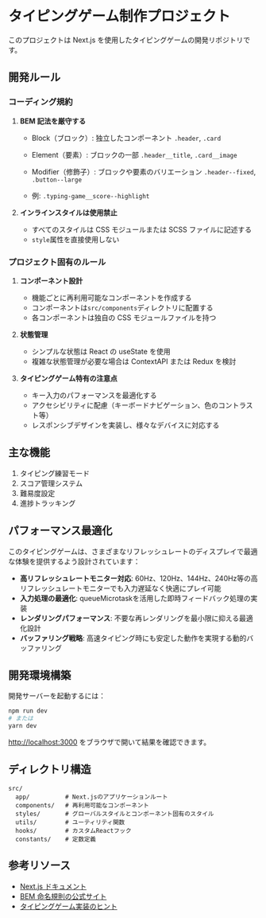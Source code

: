 # タイピングゲーム制作プロジェクト

このプロジェクトは Next.js を使用したタイピングゲームの開発リポジトリです。

## 開発ルール

### コーディング規約

1. **BEM 記法を厳守する**

   - Block（ブロック）: 独立したコンポーネント `.header`, `.card`
   - Element（要素）: ブロックの一部 `.header__title`, `.card__image`

   - Modifier（修飾子）: ブロックや要素のバリエーション `.header--fixed`, `.button--large`
   - 例: `.typing-game__score--highlight`

2. **インラインスタイルは使用禁止**
   - すべてのスタイルは CSS モジュールまたは SCSS ファイルに記述する
   - `style`属性を直接使用しない

### プロジェクト固有のルール

1. **コンポーネント設計**

   - 機能ごとに再利用可能なコンポーネントを作成する
   - コンポーネントは`src/components`ディレクトリに配置する
   - 各コンポーネントは独自の CSS モジュールファイルを持つ

2. **状態管理**

   - シンプルな状態は React の useState を使用
   - 複雑な状態管理が必要な場合は ContextAPI または Redux を検討

3. **タイピングゲーム特有の注意点**
   - キー入力のパフォーマンスを最適化する
   - アクセシビリティに配慮（キーボードナビゲーション、色のコントラスト等）
   - レスポンシブデザインを実装し、様々なデバイスに対応する

## 主な機能

1. タイピング練習モード
2. スコア管理システム
3. 難易度設定
4. 進捗トラッキング

## パフォーマンス最適化

このタイピングゲームは、さまざまなリフレッシュレートのディスプレイで最適な体験を提供するよう設計されています：

- **高リフレッシュレートモニター対応**: 60Hz、120Hz、144Hz、240Hz等の高リフレッシュレートモニターでも入力遅延なく快適にプレイ可能
- **入力処理の最適化**: queueMicrotaskを活用した即時フィードバック処理の実装
- **レンダリングパフォーマンス**: 不要な再レンダリングを最小限に抑える最適化設計
- **バッファリング戦略**: 高速タイピング時にも安定した動作を実現する動的バッファリング

## 開発環境構築

開発サーバーを起動するには：

```bash
npm run dev
# または
yarn dev
```

[http://localhost:3000](http://localhost:3000) をブラウザで開いて結果を確認できます。

## ディレクトリ構造

```
src/
  app/          # Next.jsのアプリケーションルート
  components/   # 再利用可能なコンポーネント
  styles/       # グローバルスタイルとコンポーネント固有のスタイル
  utils/        # ユーティリティ関数
  hooks/        # カスタムReactフック
  constants/    # 定数定義
```

## 参考リソース

- [Next.js ドキュメント](https://nextjs.org/docs)
- [BEM 命名規則の公式サイト](https://getbem.com/)
- [タイピングゲーム実装のヒント](https://developer.mozilla.org/ja/docs/Web/API/KeyboardEvent)
